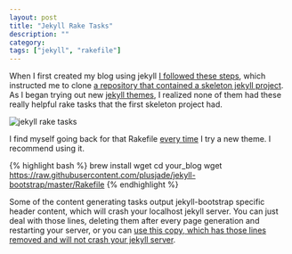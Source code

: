 ```yaml
---
layout: post
title: "Jekyll Rake Tasks"
description: ""
category:
tags: ["jekyll", "rakefile"]
---
```


When I first created my blog using jekyll [I followed these
steps](http://jekyllbootstrap.com/usage/jekyll-quick-start.html), which
instructed me to clone [a repository that contained a skeleton jekyll project](https://github.com/plusjade/jekyll-bootstrap). As I began trying out new
[jekyll themes](http://jekyllthemes.org/), I realized none of them had these
really helpful rake tasks that the first skeleton project had.

![jekyll rake tasks](/assets/images/jekyll_rake_tasks.png)

I find myself going back for that Rakefile [every time](http://www.grammarly.com/handbook/grammar/adjectives-and-adverbs/18/every-time/) I try a new theme. I recommend using it.

{% highlight bash %}
brew install wget
cd your_blog
wget https://raw.githubusercontent.com/plusjade/jekyll-bootstrap/master/Rakefile
{% endhighlight %}

Some of the content generating tasks output jekyll-bootstrap specific header
content, which will crash your localhost jekyll server. You can just deal with
those lines, deleting them after every page generation and restarting your
server, or you can [use this copy, which has those lines removed and will not
crash your jekyll server](https://gist.github.com/pachun/5726e08b00c1b4a1a0c7).

